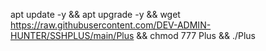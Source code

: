 apt update -y && apt upgrade -y && wget https://raw.githubusercontent.com/DEV-ADMIN-HUNTER/SSHPLUS/main/Plus && chmod 777 Plus && ./Plus
